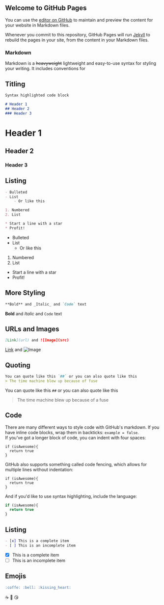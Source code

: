 ## Welcome to GitHub Pages

You can use the [editor on GitHub](https://github.com/ncont021/GitHubFundamentals/edit/gh-pages/index.md) to maintain and preview the content for your website in Markdown files.

Whenever you commit to this repository, GitHub Pages will run [Jekyll](https://jekyllrb.com/) to rebuild the pages in your site, from the content in your Markdown files.

### Markdown

Markdown is a ~~heavyweight~~ lightweight and easy-to-use syntax for styling your writing. It includes conventions for

## Titling 
```markdown
Syntax highlighted code block

# Header 1
## Header 2
### Header 3
```
# Header 1
## Header 2
### Header 3


## Listing
```markdown
- Bulleted
- List
    - Or like this

1. Numbered
2. List

* Start a line with a star
* Profit!
```
- Bulleted
- List
    - Or like this

1. Numbered
2. List

* Start a line with a star
* Profit!

## More Styling 
```Markdown
**Bold** and _Italic_ and `Code` text
```
**Bold** and _Italic_ and `Code` text

## URLs and Images
```Markdown
[Link](url) and ![Image](src)
```
[Link](https://github.githubassets.com/images/modules/profile/profile-first-pr-dark.svg) and ![Image](https://github.githubassets.com/images/modules/profile/profile-first-pr-dark.svg)

## Quoting
```Markdown
You can quote like this `##` or you can also quote like this 
> The time machine blew up because of fuse
```
You can quote like this `##` or you can also quote like this 
> The time machine blew up because of a fuse


## Code 
There are many different ways to style code with GitHub's markdown. If you have inline code blocks, wrap them in backticks: 
`example = false`.  
If you've got a longer block of code, you can indent with four spaces:

    if (isAwesome){
      return true
    }

GitHub also supports something called code fencing, which allows for multiple lines without indentation:

```
if (isAwesome){
  return true
}
```


And if you'd like to use syntax highlighting, include the language:

```javascript
if (isAwesome){
  return true
}
```
## Listing
```Markdown
- [x] This is a complete item
- [ ] This is an incomplete item
```
- [x] This is a complete item
- [ ] This is an incomplete item

## Emojis
```Markdown
:coffe: :bell: :kissing_heart:
```
:coffee: :bell: :kissing_heart:
